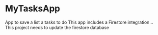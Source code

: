 # MyTasksApp
App to save a list a tasks to do
This app includes a Firestore integration .. This project needs to update the firestore database 
